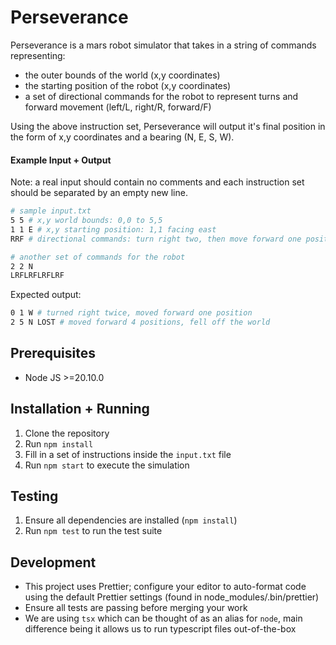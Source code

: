 # Perseverance

Perseverance is a mars robot simulator that takes in a string of commands representing:
- the outer bounds of the world (x,y coordinates)
- the starting position of the robot (x,y coordinates)
- a set of directional commands for the robot to represent turns and forward movement (left/L, right/R, forward/F)

Using the above instruction set, Perseverance will output it's final position in the form of x,y coordinates and a bearing (N, E, S, W).

#### Example Input + Output

Note: a real input should contain no comments and each instruction set should be separated by an empty new line.
```bash
# sample input.txt
5 5 # x,y world bounds: 0,0 to 5,5
1 1 E # x,y starting position: 1,1 facing east
RRF # directional commands: turn right two, then move forward one position

# another set of commands for the robot
2 2 N
LRFLRFLRFLRF
```

Expected output:
```bash
0 1 W # turned right twice, moved forward one position
2 5 N LOST # moved forward 4 positions, fell off the world
```


## Prerequisites

- Node JS >=20.10.0

## Installation + Running

1. Clone the repository
2. Run `npm install`
3. Fill in a set of instructions inside the `input.txt` file
4. Run `npm start` to execute the simulation

## Testing

1. Ensure all dependencies are installed (`npm install`)
2. Run `npm test` to run the test suite

## Development

- This project uses Prettier; configure your editor to auto-format code using the default Prettier settings (found in node_modules/.bin/prettier)
- Ensure all tests are passing before merging your work
- We are using `tsx` which can be thought of as an alias for `node`, main difference being it allows us to run typescript files out-of-the-box
